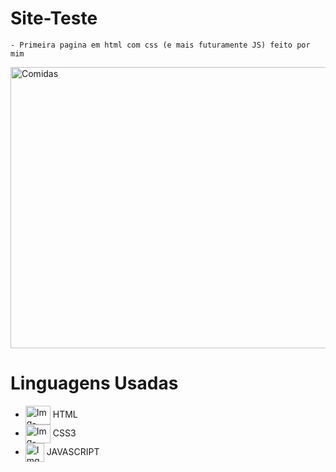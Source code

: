 # Site-Teste
~~~
- Primeira pagina em html com css (e mais futuramente JS) feito por mim
~~~ 
<!--        GIF        -->
<img  alt="Comidas" height="450" width="1100" src="https://images.unsplash.com/photo-1414235077428-338989a2e8c0?q=80&w=1470&auto=format&fit=crop&ixlib=rb-4.0.3&ixid=M3wxMjA3fDB8MHxwaG90by1wYWdlfHx8fGVufDB8fHx8fA%3D%3D">

<!--   Linguagens Usadas   --> 
# Linguagens Usadas
- <img align="center" alt="Img-HTML" height="30" width="40" src="https://cdn.jsdelivr.net/gh/devicons/devicon@latest/icons/html5/html5-original.svg"> HTML
- <img align="center" alt="Img-CSS" height="30" width="40" src="https://cdn.jsdelivr.net/gh/devicons/devicon@latest/icons/css3/css3-original.svg"> CSS3
- <img align="center" alt="Img-JavaS" haight="20" width="30" src="https://cdn.jsdelivr.net/gh/devicons/devicon@latest/icons/javascript/javascript-original.svg"> JAVASCRIPT

</div>
